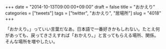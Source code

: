 +++
date = "2014-10-13T09:00:00+09:00"
draft = false
title = "おかえり"
categories = ["tweets"]
tags = ["twitter", "おかえり", "居場所"]
slug = "4018"
+++

「おかえり。」っていい言葉だなあ。日本語で一番好きかもしれない。たとえ何があっても、戻ってきさえすれば「おかえり。」と言ってもらえる場所、関係。そんな場所を増やしたい。
